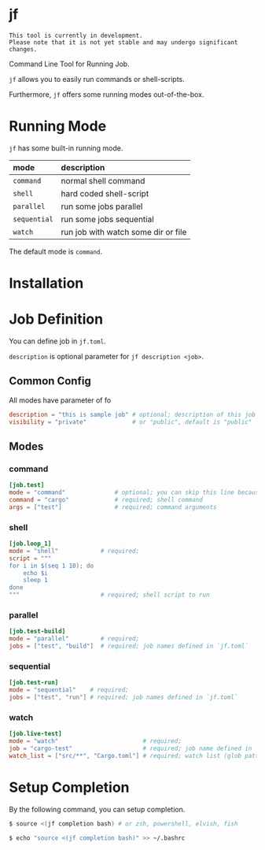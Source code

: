 # jf

```
This tool is currently in development.
Please note that it is not yet stable and may undergo significant changes.
```

Command Line Tool for Running Job.

`jf` allows you to easily run commands or shell-scripts.

Furthermore, `jf` offers some running modes out-of-the-box.

# Running Mode

`jf` has some built-in running mode.

| mode         | description                         |
| :----------- | :---------------------------------- |
| `command`    | normal shell command                |
| `shell`      | hard coded shell-script             |
| `parallel`   | run some jobs parallel              |
| `sequential` | run some jobs sequential            |
| `watch`      | run job with watch some dir or file |

The default mode is `command`.

# Installation

# Job Definition

You can define job in `jf.toml`.

`description` is optional parameter for `jf description <job>`.

## Common Config

All modes have parameter of fo

```toml
description = "this is sample job" # optional; description of this job for `jf description <job>`
visibility = "private"             # or "public", default is "public"
```

## Modes

### command

```toml
[job.test]
mode = "command"              # optional; you can skip this line because default mode is "command"
command = "cargo"             # required; shell command
args = ["test"]               # required; command arguments
```

### shell

```toml
[job.loop_1]
mode = "shell"            # required;
script = """
for i in $(seq 1 10); do
    echo $i
    sleep 1
done
"""                       # required; shell script to run
```

### parallel

```toml
[job.test-build]
mode = "parallel"         # required;
jobs = ["test", "build"]  # required; job names defined in `jf.toml`
```

### sequential

```toml
[job.test-run]
mode = "sequential"    # required;
jobs = ["test", "run"] # required; job names defined in `jf.toml`
```

### watch

```toml
[job.live-test]
mode = "watch"                        # required;
job = "cargo-test"                    # required; job name defined in `jf.toml`
watch_list = ["src/**", "Cargo.toml"] # required; watch list (glob pattern)
```

# Setup Completion

By the following command, you can setup completion.

```bash
$ source <(jf completion bash) # or zsh, powershell, elvish, fish
```

```bash
$ echo "source <(jf completion bash)" >> ~/.bashrc
```
